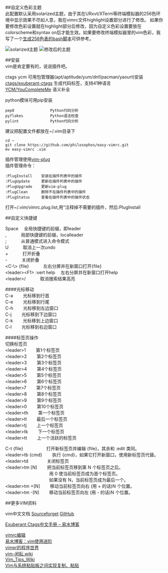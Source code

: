 ##自定义色彩主题  
此配置默认采用solarized主题，由于其在URxvt/XTerm等终端模拟器的256色环境中显示效果不尽如人意，我在vimrc文件highlight设置部分进行了修改。 如果你要修改色彩设置就在highlight部分后修改，因为自定义色彩设置要放在colorscheme和syntax on后才能生效。如果要修改终端模拟器里的vim色彩，我写了一个[生成256色表的bash脚本](https://github.com/philosophos/show256color)可供参考。  
   
![solarized主题](http://ola3xakol.bkt.clouddn.com/vim/0.png)
![修改后的主题](http://ola3xakol.bkt.clouddn.com/vim/1.png)
   
##安装  
vim是肯定要有的，说说插件吧。  
  
ctags ycm 可用包管理器(apt/aptitude/yum/dnf/pacman/yaourt)安装  
[ctags/exuberant-ctags](http://ctags.sourceforge.net)       生成代码标签，支持41种语言  
[YCM/YouCompleteMe](https://github.com/Valloric/YouCompleteMe)          语义补全  
  
python模块可用pip安装  

    pep8                Python代码分析  
    pyflakes            Python语法检查  
    pylint              Python代码分析  
  
建议把配置文件都放在~/.vim目录下  

    cd ~  
    git clone https://github.com/philosophos/easy-vimrc.git  
    mv easy-vimrc .vim  
  
插件管理使用[vim-plug](https://github.com/junegunn/vim-plug)  
插件管理命令：  

    :PlugInstall    安装在插件列表中的插件  
    :PlugUpdate     更新在插件列表中的插件  
    :PlugUpgrade    更新vim-plug  
    :PlugClean      删除不在插件列表中的插件  
    :PlugStatus     查看在插件列表中的插件状态  
打开~/.vim/vimrc.plug.list,用"注释掉不需要的插件，然后:PlugInstall  
  
  
##自定义快捷键  
  
Space                     &emsp;全局快捷键的前缀，即leader  
,                          &emsp;&emsp;&emsp;局部快捷键的前缀，localleader  
;                          &emsp;&emsp;&emsp;从普通模式进入命令模式  
U                          &emsp;&emsp;&emsp;取消上一次undo  
\+                         &emsp;&emsp;&emsp;打开折叠  
\-                         &emsp;&emsp;&emsp;关闭折叠  
\<C-\\> {file}             &emsp;&emsp;&emsp;左右分屏并在新窗口打开{file}  
\<leader>\<F1> :vert help  &emsp;左右分屏并在新窗口打开help  
\<leader\>/                &emsp;&emsp;&emsp;取消搜索结果高亮  
  
####光标移动  
C-a                    &emsp;&emsp;光标移到行首  
C-e                    &emsp;&emsp;光标移到行尾  
C-h                    &emsp;&emsp;光标移到左边窗口  
C-j                    &emsp;&emsp;光标移到下边窗口  
C-k                    &emsp;&emsp;光标移到上边窗口  
C-l                    &emsp;&emsp;光标移到右边窗口  
  
####标签页操作  
切换标签页  
\<leader>1    &emsp;&emsp;第1个标签页  
\<leader>2    &emsp;&emsp;第2个标签页  
\<leader>3    &emsp;&emsp;第3个标签页  
\<leader>4    &emsp;&emsp;第4个标签页  
\<leader>5    &emsp;&emsp;第5个标签页  
\<leader>6    &emsp;&emsp;第6个标签页  
\<leader>7    &emsp;&emsp;第7个标签页  
\<leader>8    &emsp;&emsp;第8个标签页  
\<leader>9    &emsp;&emsp;第9个标签页  
\<leader>0    &emsp;&emsp;第10个标签页  
\<leader\>th  &emsp;&emsp;第一个标签页  
\<leader\>tl  &emsp;&emsp;最后一个标签页  
\<leader\>tj  &emsp;&emsp;上一个标签页  
\<leader\>tk  &emsp;&emsp;下一个标签页  
\<leader\>tt  &emsp;&emsp;上一个活跃的标签页  
  
C-t {file}          &emsp;&emsp;&emsp;&emsp;&emsp;打开新标签页并编辑 {file}，其余和 :edit 类同。  
\<leader\>tb {cmd}  &emsp;&emsp;执行 {cmd}，如果它打开新窗口，使用新标签页代替。  
\<leader\>td        &emsp;&emsp;&emsp;&emsp;关闭标签页  
\<leader\>tm \[N]   &emsp;&emsp;把当前标签页移到第 N 个标签页之后。  
&emsp;&emsp;&emsp;&emsp;&emsp;&emsp;&emsp;&emsp;&emsp;&emsp;用 0 使当前标签页成为首个标签页。    
&emsp;&emsp;&emsp;&emsp;&emsp;&emsp;&emsp;&emsp;&emsp;&emsp;如果没有 N，当前标签页成为最后一个。    
\<leader\>tm +\[N]  &emsp;&emsp;移动当前标签页向右 (用 + 的话)N 个位置。  
\<leader\>tm -\[N]  &emsp;&emsp;移动当前标签页向左 (用 - 的话)N 个位置。  
  
##更多VIM资料  
  
vim中文文档
[Sourceforget](https://sourceforget.net/projects/vimcdoc/files)
[GitHub](https://github.com/vimcn/vimcdoc)

[Exuberant Ctags中文手册 – 易水博客](
http://easwy.com/blog/archives/exuberant-ctags-chinese-manual/)  

[vimrc编辑](http://www.cnblogs.com/starspace/archive/2009/03/03/1402305.html)  
[易水博客：vim使用进阶](
http://easwy.com/blog/archives/advanced-vim-skills-catalog/)  
[vimer的程序世界](http://www.vimer.cn/category/vim)  
[vim-闲耘.wiki](http://wiki.hotoo.me/Vim.html)  
[Vim_Tips_Wiki](http://vim.wikia.com/wiki/Vim_Tips_Wiki)  
[Vim与系统粘贴板之间实现复制、粘贴](
http://apneng.net/2015/05/01/copy-between-vim-and-os.html)  
